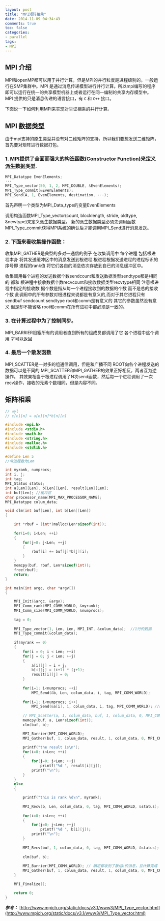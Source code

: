 ```yaml
---
layout: post
title: "MPI矩阵相乘"
date: 2014-11-09 04:34:43
comments: true
toc: false
categories: 
- parallel 
tags:
- MPI
---
```




## MPI 介绍

MPI和openMP都可以用于并行计算，但是MPI的并行粒度是进程级别的。一般运行在SMP集群中。MPI 是通过消息传递模型进行并行计算，所以mpi编写的程序即可以运行在统一的共享模型机器上或者运行在同一编制的共享内存模型中。
MPI 提供的只是消息传递的语言接口，有 `C` 和 `C++` 接口。

<!--more-->

下面说一下如何利用MPI来实现对举证相乘的并行计算。
## MPI 数据类型
由于mpi支持的原生类型并没有对二维矩阵的支持，所以我们要想发送二维矩阵，首先要对矩阵进行数据打包。

### 1. MPI提供了全面而强大的构造函数(Constructor Function)来定义派生数据类型.  
``` c    
MPI_Datatype EvenElements;  
···
MPI_Type_vector(50, 1, 2, MPI_DOUBLE, &EvenElements);  
MPI_Type_commit(&EvenElements);  
MPI_Send(A, 1, EvenElements, destination, ···);  
```

首先声明一个类型为MPI_Data_type的变量EvenElements 

调用构造函数MPI_Type_vector(count, blocklength, stride, oldtype, &newtype)来定义派生数据类型。 
新的派生数据类型必须先调用函数MPI_Type_commit获得MPI系统的确认后才能调用MPI_Send进行消息发送。 

### 2. 下面来看收集操作函数：

收集MPI_GATHER是典型的多对一通信的例子 在收集调用中 每个进程 包括根进 程本身 将其发送缓冲区中的消息发送到根进程 根进程根据发送进程的进程标识的序号即 进程的rank值 将它们各自的消息依次存放到自已的消息缓冲区中。

收集调用每个进程的发送数据个数sendcount和发送数据类型sendtype都是相同的 都和 根进程中接收数据个数recvcount和接收数据类型recvtype相同 注意根进程中指定的接收数 据个数是指从每一个进程接收到的数据的个数 而不是总的接收个数 此调用中的所有参数对根进程来说都是有意义的,而对于其它进程只有sendbuf sendcount sendtype root和comm是有意义的 其它的参数虽然没有意义 但是却不能省略 root和comm在所有进程中都必须是一致的。 

### 3. 在计算过程中为了控制同步。

MPI_BARRIER阻塞所有的调用者直到所有的组成员都调用了它 各个进程中这个调用 才可以返回 

### 4. 最后一个散发函数
MPI_SCATTER是一对多的组通信调用，但是和广播不同 ROOT向各个进程发送的数据可以是不同的 MPI_SCATTER和MPI_GATHER的效果正好相反，两者互为逆操作。
其效果相当于根进程调用了N次send函数，然后每一个进程调用了一次recv操作，接收的元素个数相同，但是内容不同。
 
## 矩阵相乘
``` c mpi.c
// wyl 
// c[n][n] = a[n][n]*b[n][n]

#include <mpi.h>
#include <stdio.h>
#include <math.h>
#include <string.h>
#include <malloc.h>
#include <stdlib.h>

#define Len 5
//令进程数为Len

int myrank, numprocs;
int i, j;
int tag; 
MPI_Status status;
int a[Len][Len], b[Len][Len], result[Len][Len];
int buf[Len]; //缓冲区
char processor_name[MPI_MAX_PROCESSOR_NAME];
MPI_Datatype colum_data;

void clm(int buf[Len], int b[Len][Len])
{

	int *rbuf = (int*)malloc(Len*sizeof(int));
		
	for(i=0; i<Len; ++i)
	{
		for(j=0; j<Len; ++j)
		{
			rbuf[i] += buf[j]*b[j][i];
		}
	}
	memcpy(buf, rbuf, Len*sizeof(int));
	free(rbuf);
	return;
}

int main(int argc, char *argv[])
{

	MPI_Init(&argc, &argv);
	MPI_Comm_rank(MPI_COMM_WORLD, &myrank);
	MPI_Comm_size(MPI_COMM_WORLD, &numprocs);
	
	tag = 0;
	
	MPI_Type_vector(1, Len, Len, MPI_INT, &colum_data);  //1行的数据
	MPI_Type_commit(&colum_data);
	
	if(myrank == 0)
	{
		for(i = 0; i < Len; ++i)
		for(j = 0; j < Len; ++j)
		{
			a[i][j] = i + j;
			b[i][j] = (i+1) * (j+1);
			result[i][j] = 0;
		}	
		
		for(i=1; i<numprocs; ++i)
			MPI_Send(&b, Len, colum_data, i, tag, MPI_COMM_WORLD);
	
		for(i=1; i<numprocs; i++)
			MPI_Send(&a[i], 1, colum_data, i, tag, MPI_COMM_WORLD); //root进程不发送数据
	
		// MPI_Scatter(a, 1, colum_data, buf, 1, colum_data, 0, MPI_COMM_WORLD);
		memcpy(buf, a, Len*sizeof(int));
		clm(buf, b);

		MPI_Barrier(MPI_COMM_WORLD);
		MPI_Gather(buf, 1, colum_data, result, 1, colum_data, 0, MPI_COMM_WORLD);
	
		printf("the result is\n");	
		for(i=0; i<Len; ++i)
		{
			for(j=0; j<Len; ++j)
				printf("%d ", result[i][j]);
			printf("\n");
		}
	}
	else
	{

		printf("this is rank %d\n", myrank);
		
		MPI_Recv(b, Len, colum_data, 0, tag, MPI_COMM_WORLD, &status);
		
		for(i=0; i<Len; ++i)
		{
			for(j=0; j<Len; ++j)
				printf("%d ", b[i][j]);
			printf("\n");
		}
		
		MPI_Recv(buf, 1, colum_data, 0, tag, MPI_COMM_WORLD, &status);
		
		clm(buf, b);
		
		MPI_Barrier(MPI_COMM_WORLD); //	确定都收到了数组b的消息，且计算完成
		MPI_Gather(buf, 1, colum_data, result, 1, colum_data, 0, MPI_COMM_WORLD);
	}

	MPI_Finalize();

	return 0;
}
```

***参考：***
[http://www.mpich.org/static/docs/v3.1/www3/MPI_Type_vector.html](http://www.mpich.org/static/docs/v3.1/www3/MPI_Type_vector.html)

